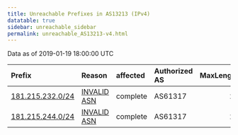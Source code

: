 ```yaml
---
title: Unreachable Prefixes in AS13213 (IPv4)
datatable: true
sidebar: unreachable_sidebar
permalink: unreachable_AS13213-v4.html
---
```


Data as of 2019-01-19 18:00:00 UTC


<div class="datatable-begin"></div>

| Prefix                                                     | Reason                                                                                                  | affected   | Authorized AS   |   MaxLength | Anchor                                         |   unreachable /24s |
|:-----------------------------------------------------------|:--------------------------------------------------------------------------------------------------------|:-----------|:----------------|------------:|:-----------------------------------------------|-------------------:|
| [181.215.232.0/24](https://stat.ripe.net/181.215.232.0/24) | [INVALID ASN](https://rpki-validator.ripe.net/announcement-preview?asn=AS13213&prefix=181.215.232.0/24) | complete   | AS61317         |          24 | [LACNIC](unreachable_LACNIC_RPKI_Root-v4.html) |                  1 |
| [181.215.244.0/24](https://stat.ripe.net/181.215.244.0/24) | [INVALID ASN](https://rpki-validator.ripe.net/announcement-preview?asn=AS13213&prefix=181.215.244.0/24) | complete   | AS61317         |          24 | [LACNIC](unreachable_LACNIC_RPKI_Root-v4.html) |                  1 |

<div class="datatable-end"></div>